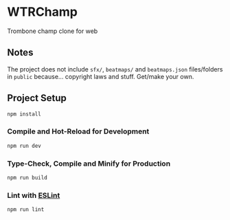 # WTRChamp
Trombone champ clone for web

## Notes
The project does not include `sfx/`, `beatmaps/` and `beatmaps.json` files/folders in `public` because... copyright laws and stuff.
Get/make your own.

## Project Setup

```sh
npm install
```

### Compile and Hot-Reload for Development

```sh
npm run dev
```

### Type-Check, Compile and Minify for Production

```sh
npm run build
```

### Lint with [ESLint](https://eslint.org/)

```sh
npm run lint
```
